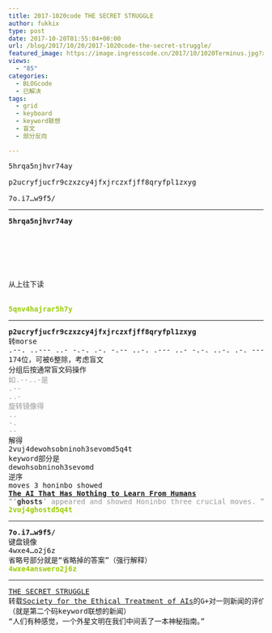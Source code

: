 ```yaml
---
title: 2017-1020code THE SECRET STRUGGLE
author: fukkix
type: post
date: 2017-10-20T01:55:04+00:00
url: /blog/2017/10/20/2017-1020code-the-secret-struggle/
featured_image: https://image.ingresscode.cn/2017/10/1020Terminus.jpg?x-oss-process=image/resize,m_fill,w_700,h_220
views:
  - "85"
categories:
  - BLOGcode
  - 已解决
tags:
  - grid
  - keyboard
  - keyword联想
  - 盲文
  - 部分反向

---
```

<pre>5hrqa5njhvr74ay

p2ucryfjucfr9czxzcy4jfxjrczxfjff8qryfpl1zxyg

7o.i7…w9f5/<!--more--></pre>

* * *

<pre><strong>5hrqa5njhvr74ay
</strong>


<table border="0" cellpading="0" cellspacing="0"   >
  
  	
  
</table>

从上往下读

<strong>
<span style="color: #99cc00;">5qnv4hajrar5h7y</span></strong></pre>

* * *

<pre><strong>p2ucryfjucfr9czxzcy4jfxjrczxfjff8qryfpl1zxyg
</strong>转morse
.--. ..--- ..- -.-. .-. -.-- ..-. .--- ..- -.-. ..-. .-. ----. -.-. --.. -..- --.. -.-. -.-- ....- .--- ..-. -..- .--- .-. -.-. --.. -..- ..-. .--- ..-. ..-. ---.. --.- .-. -.-- ..-. .--. .-.. .---- --.. -..- -.-- --. 
174位，可被6整除，考虑盲文
分组后按通常盲文码操作
<span style="color: #999999;">如.--..-是</span>
<span style="color: #999999;">.--</span>
<span style="color: #999999;">..-</span>
<span style="color: #999999;">旋转镜像得</span>
<span style="color: #999999;">..</span>
<span style="color: #999999;">-.</span>
<span style="color: #999999;">--</span>
解得
2vuj4dewohsobninoh3sevomd5q4t
keyword部分是
dewohsobninoh3sevomd
逆序
moves 3 honinbo showed<strong>
<a href="https://www.theatlantic.com/technology/archive/2017/10/alphago-zero-the-ai-that-taught-itself-go/543450/">The AI That Has Nothing to Learn From Humans</a>
</strong><span style="color: #999999;">“‘<span style="color: #333333;"><strong>ghosts</strong></span>’ appeared and showed Honinbo three crucial moves. ”
</span><strong><span style="color: #99cc00;">2vuj4ghostd5q4t</span></strong></pre>

* * *

<pre><strong>7o.i7…w9f5/
</strong>键盘镜像
4wxe4…o2j6z
省略号部分就是“省略掉的答案”（强行解释）<strong>
<span style="color: #99cc00;">4wxe4answero2j6z</span></strong></pre>

* * *

<pre><a href="http://investigate.ingress.com/2017/10/20/the-secret-struggle/">THE SECRET STRUGGLE</a>
转载<a id="ow22" class="m3JvWd" href="https://plus.google.com/107293393622139455503" data-profileid="107293393622139455503">Society for the Ethical Treatment of AIs</a>的G+对一则新闻的评价
（就是第二个码keyword联想的新闻）
“人们有种感觉，一个外星文明在我们中间丢了一本神秘指南。”</pre>